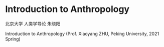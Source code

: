 # Introduction to Anthropology
北京大学 人类学导论 朱晓阳

Introduction to Anthropology (Prof. Xiaoyang ZHU, Peking University, 2021 Spring)
